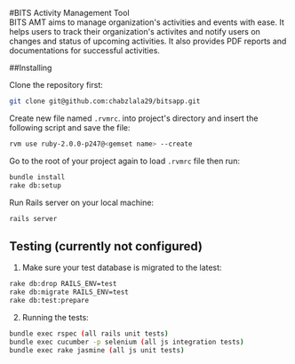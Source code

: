 #BITS Activity Management Tool
<br>
BITS AMT aims to manage organization's activities and events with ease. It helps users to track their organization's activites and notify users on changes and status of upcoming activities. It also provides PDF reports and documentations for successful activities.

##Installing

Clone the repository first:
```bash
git clone git@github.com:chabzlala29/bitsapp.git
```
Create new file named ```.rvmrc```. into project's directory and insert the following script and save the file:
```bash
rvm use ruby-2.0.0-p247@<gemset name> --create
```
Go to the root of your project again to load ```.rvmrc``` file then run:
```bash
bundle install
rake db:setup
```
Run Rails server on your local machine:
```bash
rails server
```
## Testing (currently not configured)

1. Make sure your test database is migrated to the latest:

```bash
rake db:drop RAILS_ENV=test
rake db:migrate RAILS_ENV=test
rake db:test:prepare
```
2. Running the tests:

```bash
bundle exec rspec (all rails unit tests)
bundle exec cucumber -p selenium (all js integration tests)
bundle exec rake jasmine (all js unit tests)
```

